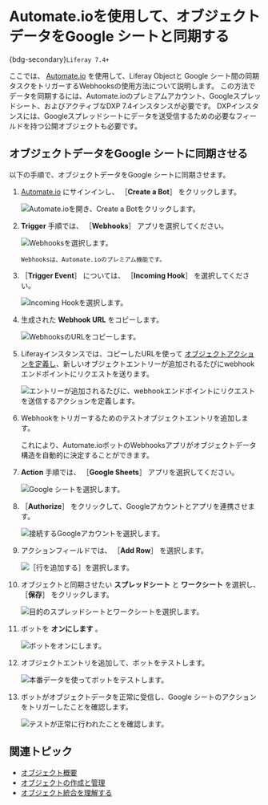 # Automate.ioを使用して、オブジェクトデータをGoogle シートと同期する

{bdg-secondary}`Liferay 7.4+`

ここでは、 [Automate.io](https://automate.io/) を使用して、Liferay Objectと Google シート間の同期タスクをトリガーするWebhooksの使用方法について説明します。 この方法でデータを同期するには、Automate.ioのプレミアムアカウント、Googleスプレッドシート、およびアクティブなDXP 7.4インスタンスが必要です。 DXPインスタンスには、Googleスプレッドシートにデータを送受信するための必要なフィールドを持つ公開オブジェクトも必要です。

## オブジェクトデータをGoogle シートに同期させる

以下の手順で、オブジェクトデータをGoogle シートに同期させます。

1. [Automate.io](https://automate.io/) にサインインし、 ［**Create a Bot**］ をクリックします。

   ![Automate.ioを開き、Create a Botをクリックします。](./using-automate-io-to-sync-object-data-with-google-sheets/images/01.png)

1. **Trigger** 手順では、 ［**Webhooks**］ アプリを選択してください。

   ![Webhooksを選択します。](./using-automate-io-to-sync-object-data-with-google-sheets/images/02.png)

   ```{note}
   Webhooksは、Automate.ioのプレミアム機能です。
   ```

1. ［**Trigger Event**］ については、 ［**Incoming Hook**］ を選択してください。

   ![Incoming Hookを選択します。](./using-automate-io-to-sync-object-data-with-google-sheets/images/03.png)

1. 生成された **Webhook URL** をコピーします。

   ![WebhooksのURLをコピーします。](./using-automate-io-to-sync-object-data-with-google-sheets/images/04.png)

1. Liferayインスタンスでは、コピーしたURLを使って [オブジェクトアクションを定義し](../../creating-and-managing-objects/actions/defining-object-actions.md)、新しいオブジェクトエントリーが追加されるたびにwebhookエンドポイントにリクエストを送ります。

   ![エントリーが追加されるたびに、webhookエンドポイントにリクエストを送信するアクションを定義します。](./using-automate-io-to-sync-object-data-with-google-sheets/images/05.png)

1. Webhookをトリガーするためのテストオブジェクトエントリを追加します。

   これにより、Automate.ioボットのWebhooksアプリがオブジェクトデータ構造を自動的に決定することができます。

1. **Action** 手順では、 ［**Google Sheets**］ アプリを選択してください。

   ![Google シートを選択します。](./using-automate-io-to-sync-object-data-with-google-sheets/images/06.png)

1. ［**Authorize**］ をクリックして、Googleアカウントとアプリを連携させます。

   ![接続するGoogleアカウントを選択します。](./using-automate-io-to-sync-object-data-with-google-sheets/images/07.png)

1. アクションフィールドでは、 ［**Add Row**］ を選択します。

   ![［行を追加する］を選択します。](./using-automate-io-to-sync-object-data-with-google-sheets/images/08.png)

1. オブジェクトと同期させたい **スプレッドシート** と **ワークシート** を選択し、 ［**保存**］ をクリックします。

   ![目的のスプレッドシートとワークシートを選択します。](./using-automate-io-to-sync-object-data-with-google-sheets/images/09.png)

1. ボットを **オンにします** 。

   ![ボットをオンにします。](./using-automate-io-to-sync-object-data-with-google-sheets/images/10.png)

1. オブジェクトエントリを追加して、ボットをテストします。

   ![本番データを使ってボットをテストします。](./using-automate-io-to-sync-object-data-with-google-sheets/images/11.png)

1. ボットがオブジェクトデータを正常に受信し、Google シートのアクションをトリガーしたことを確認します。

   ![テストが正常に行われたことを確認します。](./using-automate-io-to-sync-object-data-with-google-sheets/images/12.png)

## 関連トピック

* [オブジェクト概要](../../../objects.md)
* [オブジェクトの作成と管理](../../creating-and-managing-objects.md)
* [オブジェクト統合を理解する](../../understanding-object-integrations.md)
